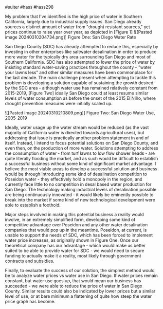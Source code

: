 #suiter #hass #hass298 


My problem that I've identified is the high price of water in Southern California, largely due to industrial supply issues. San Diego already sources a distinct amount of water from "drought resistant sources," yet prices continue to raise year over year, as depicted in \[Figure 1] 
![[Pasted image 20240310204734.png]]
Figure One: San Diego Water Rate

San Diego County (SDC) has already attempted to reduce this, especially by investing in other enterprises like saltwater desalination in order to produce more water for the typically dry area surrounding San Diego and most of Southern California. SDC has also attempted to lower the price of water by insisting standard water-saving practices throughout the county - "water your lawns less" and other similar measures have been commonplace for the last decade.  The main challenge present when attempting to tackle this problem is developing a solution capable of sustaining the growth desired by the SDC area - although water use has remained relatively constant from 2015-2019, \[Figure Two] ideally San Diego could at least resume similar levels of water consumption as before the onset of the 2015 El Niño, where drought prevention measures were initially scaled up. 

![[Pasted image 20240310210809.png]]
Figure Two: San Diego Water Use, 2005-2019


Ideally, water usage up the water stream would be reduced (as the vast majority of California water is directed towards agricultural uses), but addressing that issue is practically another problem statement in and of itself. Instead, I intend to focus potential solutions on San Diego County, and even then, on the production of more water. Solutions attempting to address the consumption of water - from turf lawns to low flow shower heads - are quite literally flooding the market, and as such would be difficult to establish a successful business without some kind of significant market advantage. I believe the most viable areas to develop a successful solution and business would be through introducing some kind of desalination competition to Poseidon water - they effectively hold a monopoly in the region, and currently face little to no competition in desal based water production for San Diego. The technology making industrial levels of desalination possible are being continuously innovated - it would likely be eminently possible to break into the market if some kind of new technological development were able to establish a foothold. 

Major steps involved in making this potential business a reality would involve, in an extremely simplified form, developing some kind of competitive advantage over Poseidon and any other water desalination companies that would pop up in the meantime. Poseidon, at current, is unable to support the needs of SDC, which has been forced to implement water price increases, as originally shown in Figure One. Once our theoretical company has our advantage - which would make us better suited to be able to provide water for SDC - we would need to secure funding to actually make it a reality, most likely through government contracts and subsidies. 

Finally, to evaluate the success of our solution, the simplest method would be to analyze water prices vs water use in San Diego. If water prices remain constant, but water use goes up, that would mean our business has succeeded - we were able to reduce the price of water in San Diego County. Similar results could also be indicated by lower prices but a similar level of use, or at bare minimum a flattening of quite how steep the water price graph has become. 